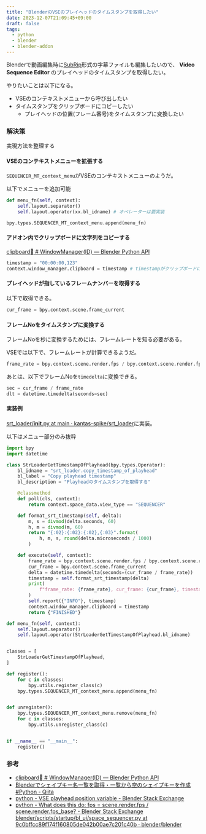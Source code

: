 ```yaml
---
title: "BlenderのVSEのプレイヘッドのタイムスタンプを取得したい"
date: 2023-12-07T21:09:45+09:00
draft: false
tags:
  - python
  - blender
  - blender-addon
---
```


Blenderで動画編集時に[SubRip](https://ja.wikipedia.org/wiki/SubRip)形式の字幕ファイルも編集したいので、
**Video Sequence Editor** のプレイヘッドのタイムスタンプを取得したい。

<!--more-->

やりたいことは以下になる。

- VSEのコンテキストメニューから呼び出したい
- タイムスタンプをクリップボードにコピーしたい
  - プレイヘッドの位置(フレーム番号)をタイムスタンプに変換したい

### 解決策

実現方法を整理する

#### VSEのコンテキストメニューを拡張する

`SEQUENCER_MT_context_menu`がVSEのコンテキストメニューのようだ。

以下でメニューを追加可能

```python
def menu_fn(self, context):
    self.layout.separator()
    self.layout.operator(xx.bl_idname) # オペレーターは要実装

bpy.types.SEQUENCER_MT_context_menu.append(menu_fn)
```

#### アドオン内でクリップボードに文字列をコピーする

[clipboard # WindowManager(ID) — Blender Python API](https://docs.blender.org/api/current/bpy.types.WindowManager.html#bpy.types.WindowManager.clipboard)

```python
timestamp = "00:00:00,123"
context.window_manager.clipboard = timestamp # timestampがクリップボードにコピーされる
```

#### プレイヘッドが指しているフレームナンバーを取得する

以下で取得できる。

```python
cur_frame = bpy.context.scene.frame_current
```

#### フレームNoをタイムスタンプに変換する

フレームNoを秒に変換するためには、フレームレートを知る必要がある。

VSEでは以下で、フレームレートが計算できるようだ。

```python
frame_rate = bpy.context.scene.render.fps / bpy.context.scene.render.fps_base
```

あとは、以下でフレームNoを`timedelta`に変換できる。

```python
sec = cur_frame / frame_rate
dlt = datetime.timedelta(seconds=sec)
```

#### 実装例

[srt_loader/**init**.py at main · kantas-spike/srt_loader](https://github.com/kantas-spike/srt_loader/blob/main/__init__.py#L181)に実装。

以下はメニュー部分のみ抜粋

```python
import bpy
import datetime

class StrLoaderGetTimestampOfPlayhead(bpy.types.Operator):
    bl_idname = "srt_loader.copy_timestamp_of_playhead"
    bl_label = "Copy playhead timestamp"
    bl_description = "Playheadのタイムスタンプを取得する"

    @classmethod
    def poll(cls, context):
        return context.space_data.view_type == "SEQUENCER"

    def format_srt_timestamp(self, delta):
        m, s = divmod(delta.seconds, 60)
        h, m = divmod(m, 60)
        return "{:02}:{:02}:{:02},{:03}".format(
            h, m, s, round(delta.microseconds / 1000)
        )

    def execute(self, context):
        frame_rate = bpy.context.scene.render.fps / bpy.context.scene.render.fps_base
        cur_frame = bpy.context.scene.frame_current
        delta = datetime.timedelta(seconds=(cur_frame / frame_rate))
        timestamp = self.format_srt_timestamp(delta)
        print(
            f"frame_rate: {frame_rate}, cur_frame: {cur_frame}, timestamp: {timestamp}"
        )
        self.report({"INFO"}, timestamp)
        context.window_manager.clipboard = timestamp
        return {"FINISHED"}

def menu_fn(self, context):
    self.layout.separator()
    self.layout.operator(StrLoaderGetTimestampOfPlayhead.bl_idname)


classes = [
    StrLoaderGetTimestampOfPlayhead,
]

def register():
    for c in classes:
        bpy.utils.register_class(c)
    bpy.types.SEQUENCER_MT_context_menu.append(menu_fn)


def unregister():
    bpy.types.SEQUENCER_MT_context_menu.remove(menu_fn)
    for c in classes:
        bpy.utils.unregister_class(c)


if __name__ == "__main__":
    register()

```

### 参考

- [clipboard # WindowManager(ID) — Blender Python API](https://docs.blender.org/api/current/bpy.types.WindowManager.html#bpy.types.WindowManager.clipboard)
- [Blenderでシェイプキー名一覧を取得・一覧から空のシェイプキーを作成 #Python - Qiita](https://qiita.com/yukimituki11/items/e40d4d5f7cc21e2b7c4b)
- [python - VSE playhead position variable - Blender Stack Exchange](https://blender.stackexchange.com/questions/71729/vse-playhead-position-variable)
- [python - What does this do: fps = scene.render.fps / scene.render.fps_base? - Blender Stack Exchange](https://blender.stackexchange.com/questions/193754/what-does-this-do-fps-scene-render-fps-scene-render-fps-base)
  [blender/scripts/startup/bl_ui/space_sequencer.py at 9c0bffcc89f174f160805de042b00ae7c201c40b · blender/blender](https://github.com/blender/blender/blob/9c0bffcc89f174f160805de042b00ae7c201c40b/scripts/startup/bl_ui/space_sequencer.py#L1113)
